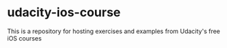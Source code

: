 # udacity-ios-course
This is a repository for hosting exercises and examples from Udacity's free iOS courses
